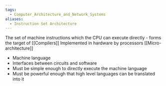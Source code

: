 ```yaml
---
tags:
  - Computer_Architecture_and_Network_Systems
aliases:
  - Instruction Set Architecture
---
```

The set of machine instructions which the CPU can execute directly - forms the target of [[Compilers]]
Implemented in hardware by processors [[Micro-architecture]]

- Machine language
- Interfaces between circuits and software
- Must be simple enough to directly execute the machine language
- Must be powerful enough that high level languages can be translated into it